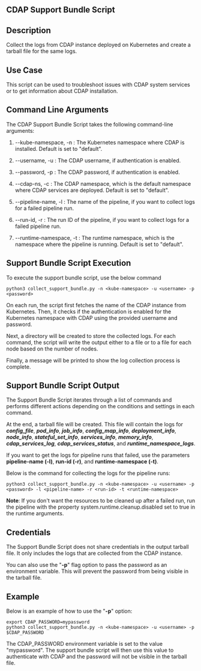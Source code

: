 **CDAP Support Bundle Script**
------------------------------

**Description**
---------------

Collect the logs from CDAP instance deployed on Kubernetes and create a tarball file for the same logs. 

**Use Case** 
-------------

This script can be used to troubleshoot issues with CDAP system services or to get information about CDAP installation. 

**Command Line Arguments**
--------------------------

The CDAP Support Bundle Script takes the following command-line arguments:

1. --kube-namespace, -n : The Kubernetes namespace where CDAP is installed. Default is set to "default".

2. --username, -u : The CDAP username, if authentication is enabled.

3. --password, -p : The CDAP password, if authentication is enabled.

4. --cdap-ns, -c : The CDAP namespace, which is the default namespace where CDAP services are deployed. Default is set to "default".

5. --pipeline-name, -l : The name of the pipeline, if you want to collect logs for a failed pipeline run.

6. --run-id, -r : The run ID of the pipeline, if you want to collect logs for a failed pipeline run.

7. --runtime-namespace, -t : The runtime namespace, which is the namespace where the pipeline is running. Default is set to "default".

**Support Bundle Script Execution**
-----------------------------------

To execute the support bundle script, use the below command

`python3 collect_support_bundle.py -n <kube-namespace> -u <username> -p <password>`

On each run, the script first fetches the name of the CDAP instance from Kubernetes. Then, it checks if the authentication is enabled for the Kubernetes namespace with CDAP using the provided username and password. 

Next, a directory will be created to store the collected logs. For each command, the script will write the output either to a file or to a file for each node based on the number of nodes.

Finally, a message will be printed to show the log collection process is complete. 

**Support Bundle Script Output**
--------------------------------

The Support Bundle Script iterates through a list of commands and performs different actions depending on the conditions and settings in each command.

At the end, a tarball file will be created. This file will contain the logs for _**config_file**_, _**pod_info**_, _**job_info**_, _**config_map_info**_, _**deployment_info**_, _**node_info**_, _**stateful_set_info**_, _**services_info**_, _**memory_info**_, _**cdap_services_log**_, _**cdap_services_status**_, and _**runtime_namespace_logs**_.

If you want to get the logs for pipeline runs that failed, use the parameters **pipeline-name (-l)**, **run-id (-r)**, and **runtime-namespace (-t)**. 

Below is the command for collecting the logs for the pipeline runs:

`python3 collect_support_bundle.py -n <kube-namespace> -u <username> -p <password> -l <pipeline-name> -r <run-id> -t <runtime-namespace>`

**Note**: If you don't want the resources to be cleaned up after a failed run, run the pipeline with the property system.runtime.cleanup.disabled set to true in the runtime arguments.


**Credentials**
---------------

The Support Bundle Script does not share credentials in the output tarball file. It only includes the logs that are collected from the CDAP instance. 

You can also use the "**-p**" flag option to pass the password as an environment variable. This will prevent the password from being visible in the tarball file. 

**Example**
-----------

Below is an example of how to use the "**-p**" option:  

`export CDAP_PASSWORD=mypassword`  
`python3 collect_support_bundle.py -n <kube-namespace> -u <username> -p $CDAP_PASSWORD`

The CDAP_PASSWORD environment variable is set to the value "mypassword". The support bundle script will then use this value to authenticate with CDAP and the password will not be visible in the tarball file.
